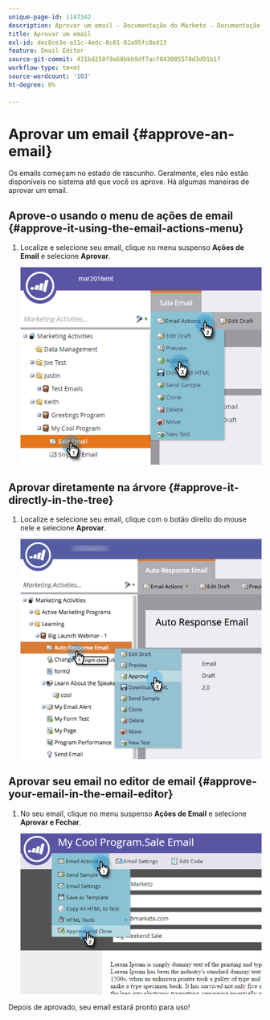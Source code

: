 ```yaml
---
unique-page-id: 1147342
description: Aprovar um email - Documentação do Marketo - Documentação do produto
title: Aprovar um email
exl-id: dec8ce3e-e11c-4edc-8c81-82a95fc8ed13
feature: Email Editor
source-git-commit: 431bd258f9a68bbb9df7acf043085578d3d91b1f
workflow-type: tm+mt
source-wordcount: '103'
ht-degree: 0%

---
```


# Aprovar um email {#approve-an-email}

Os emails começam no estado de rascunho. Geralmente, eles não estão disponíveis no sistema até que você os aprove. Há algumas maneiras de aprovar um email.

## Aprove-o usando o menu de ações de email {#approve-it-using-the-email-actions-menu}

1. Localize e selecione seu email, clique no menu suspenso **Ações de Email** e selecione **Aprovar**.

   ![](assets/one.png)

## Aprovar diretamente na árvore {#approve-it-directly-in-the-tree}

1. Localize e selecione seu email, clique com o botão direito do mouse nele e selecione **Aprovar**.

   ![](assets/approveemail.png)

## Aprovar seu email no editor de email {#approve-your-email-in-the-email-editor}

1. No seu email, clique no menu suspenso **Ações de Email** e selecione **Aprovar e Fechar**.

   ![](assets/three.png)

Depois de aprovado, seu email estará pronto para uso!
